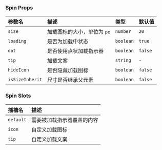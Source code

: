 ### Spin Props

| 参数名 | 描述 | 类型 | 默认值 |
| :--- | :--- | :--- | :--- |
| `size` | 加载图标的大小，单位为 `px` | `number` | `20` |
| `loading` | 是否为加载中状态 | `boolean` | `true` |
| `dot` | 是否使用点状加载指示器 | `boolean` | `false` |
| `tip` | 加载文案 | `string` | `-` |
| `hideIcon` | 是否隐藏加载图标 | `boolean` | `false` |
| `isSizeInherit` | 尺寸是否继承父元素 | `boolean` | `false` |

### Spin Slots

| 插槽名 | 描述 |
| :--- | :--- |
| `default` | 需要被加载指示器覆盖的内容 |
| `icon` | 自定义加载图标 |
| `tip` | 自定义加载文案 |